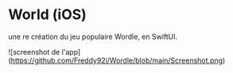# World (iOS)

une re création du jeu populaire Wordle, en SwiftUI.

![screenshot de l'app] (https://github.com/Freddy92i/Wordle/blob/main/Screenshot.png)
